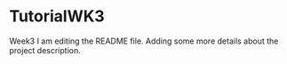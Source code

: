 # TutorialWK3
Week3
I am editing the README file. Adding some more details about the project description.







